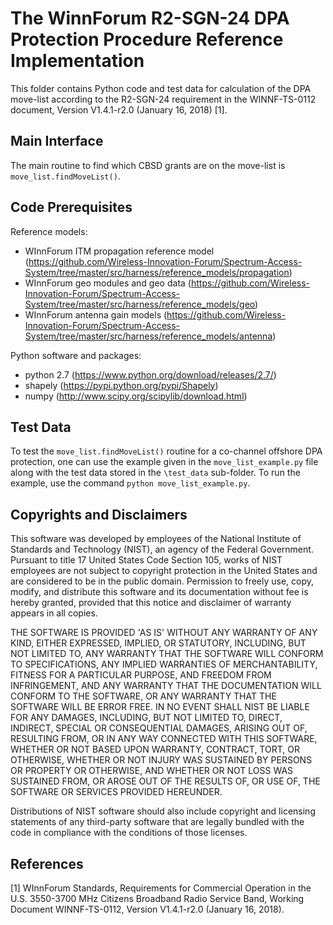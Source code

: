 # The WinnForum R2-SGN-24 DPA Protection Procedure Reference Implementation

This folder contains Python code and test data for calculation of the DPA move-list 
according to the R2-SGN-24 requirement in the WINNF-TS-0112 document, Version V1.4.1-r2.0 
(January 16, 2018) [1].

## Main Interface 

The main routine to find which CBSD grants are on the move-list is 
`move_list.findMoveList()`. 

## Code Prerequisites

Reference models:

   - WInnForum ITM propagation reference model (https://github.com/Wireless-Innovation-Forum/Spectrum-Access-System/tree/master/src/harness/reference_models/propagation)   
   - WInnForum geo modules and geo data (https://github.com/Wireless-Innovation-Forum/Spectrum-Access-System/tree/master/src/harness/reference_models/geo)
   - WInnForum antenna gain models (https://github.com/Wireless-Innovation-Forum/Spectrum-Access-System/tree/master/src/harness/reference_models/antenna)

Python software and packages:
   - python 2.7 (https://www.python.org/download/releases/2.7/)
   - shapely (https://pypi.python.org/pypi/Shapely)
   - numpy (http://www.scipy.org/scipylib/download.html)
   
## Test Data

To test the `move_list.findMoveList()` routine for a co-channel offshore DPA protection, 
one can use the example given in the `move_list_example.py` file along with the test 
data stored in the `\test_data` sub-folder. To run the example, use the command 
`python move_list_example.py`.

## Copyrights and Disclaimers

This software was developed by employees of the National Institute of Standards and 
Technology (NIST), an agency of the Federal Government. Pursuant to title 17 United 
States Code Section 105, works of NIST employees are not subject to copyright 
protection in the United States and are considered to be in the public domain. 
Permission to freely use, copy, modify, and distribute this software and its 
documentation without fee is hereby granted, provided that this notice and 
disclaimer of warranty appears in all copies.

THE SOFTWARE IS PROVIDED 'AS IS' WITHOUT ANY WARRANTY OF ANY KIND, EITHER EXPRESSED, 
IMPLIED, OR STATUTORY, INCLUDING, BUT NOT LIMITED TO, ANY WARRANTY THAT THE SOFTWARE 
WILL CONFORM TO SPECIFICATIONS, ANY IMPLIED WARRANTIES OF MERCHANTABILITY, FITNESS 
FOR A PARTICULAR PURPOSE, AND FREEDOM FROM INFRINGEMENT, AND ANY WARRANTY THAT THE 
DOCUMENTATION WILL CONFORM TO THE SOFTWARE, OR ANY WARRANTY THAT THE SOFTWARE WILL 
BE ERROR FREE. IN NO EVENT SHALL NIST BE LIABLE FOR ANY DAMAGES, INCLUDING, BUT NOT 
LIMITED TO, DIRECT, INDIRECT, SPECIAL OR CONSEQUENTIAL DAMAGES, ARISING OUT OF, 
RESULTING FROM, OR IN ANY WAY CONNECTED WITH THIS SOFTWARE, WHETHER OR NOT BASED 
UPON WARRANTY, CONTRACT, TORT, OR OTHERWISE, WHETHER OR NOT INJURY WAS SUSTAINED BY 
PERSONS OR PROPERTY OR OTHERWISE, AND WHETHER OR NOT LOSS WAS SUSTAINED FROM, OR 
AROSE OUT OF THE RESULTS OF, OR USE OF, THE SOFTWARE OR SERVICES PROVIDED HEREUNDER.

Distributions of NIST software should also include copyright and licensing 
statements of any third-party software that are legally bundled with the 
code in compliance with the conditions of those licenses. 

## References

[1] WInnForum Standards, Requirements for Commercial Operation in the 
U.S. 3550-3700 MHz Citizens Broadband Radio Service Band,  Working Document 
WINNF-TS-0112, Version V1.4.1-r2.0 (January 16, 2018).
